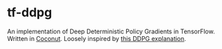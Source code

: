 # tf-ddpg

An implementation of Deep Deterministic Policy Gradients in TensorFlow. Written in [Coconut](http://coconut-lang.org/). Loosely inspired by [this DDPG explanation](https://pemami4911.github.io/blog/2016/08/21/ddpg-rl.html#Tensorflow).
